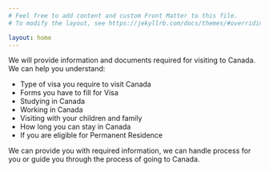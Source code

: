 ```yaml
---
# Feel free to add content and custom Front Matter to this file.
# To modify the layout, see https://jekyllrb.com/docs/themes/#overriding-theme-defaults

layout: home
---
```


We will provide information and documents required for visiting to Canada. We can help you understand:
- Type of visa you require to visit Canada
- Forms you have to fill for Visa
- Studying in Canada
- Working in Canada
- Visiting with your children and family
- How long you can stay in Canada
- If you are eligible for Permanent Residence


We can provide you with required information, we can handle process for you or guide you through the process of going to Canada.
